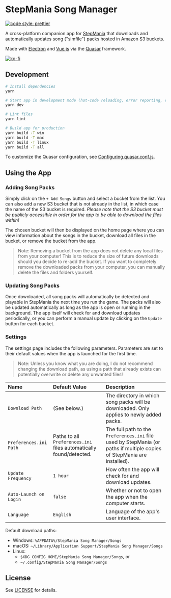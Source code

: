 # StepMania Song Manager

[![code style: prettier](https://img.shields.io/badge/code_style-prettier-ff69b4.svg?style=flat-square)](https://github.com/prettier/prettier)

A cross-platform companion app for [StepMania](https://github.com/stepmania/stepmania) that downloads and automatically updates song ("simfile") packs hosted in Amazon S3 buckets.

Made with [Electron](https://www.electronjs.org/) and [Vue.js](https://vuejs.org/) via the [Quasar](https://quasar.dev/) framework.

[![ko-fi](https://ko-fi.com/img/githubbutton_sm.svg)](https://ko-fi.com/Z8Z42UJNY)

## Development

```bash
# Install dependencies
yarn

# Start app in development mode (hot-code reloading, error reporting, etc.)
yarn dev

# Lint files
yarn lint

# Build app for production
yarn build -T win
yarn build -T mac
yarn build -T linux
yarn build -T all
```

To customize the Quasar configuration, see [Configuring quasar.conf.js](https://quasar.dev/quasar-cli/quasar-conf-js).

## Using the App

### Adding Song Packs

Simply click on the `+ Add Songs` button and select a bucket from the list.
You can also add a new S3 bucket that is not already in the list, in which case the name of the S3 bucket is required.
*Please note that the S3 bucket must be publicly accessible in order for the app to be able to download the files within!*

The chosen bucket will then be displayed on the home page where you can view information about the songs in the bucket, download all files in the bucket, or remove the bucket from the app.

> Note: Removing a bucket from the app does not delete any local files from your computer!
  This is to reduce the size of future downloads should you decide to re-add the bucket.
  If you want to completely remove the downloaded packs from your computer, you can manually delete the files and folders yourself.

### Updating Song Packs

Once downloaded, all song packs will automatically be detected and playable in StepMania the next time you run the game.
The packs will also be updated automatically as long as the app is open or running in the background.
The app itself will check for and download updates periodically, or you can perform a manual update by clicking on the `Update` button for each bucket.

### Settings

The settings page includes the following parameters.
Parameters are set to their default values when the app is launched for the first time.

> Note: Unless you know what you are doing, I do not recommend changing the download path, as using a path that already exists can potentially overwrite or delete any unwanted files!

| Name | Default Value | Description |
| :- | :- | :- |
| `Download Path` | (See below.) | The directory in which song packs will be downloaded. Only applies to newly added packs. |
| `Preferences.ini Path` | Paths to all `Preferences.ini` files automatically found/detected. | The full path to the `Preferences.ini` file used by StepMania (or paths if multiple copies of StepMania are installed). |
| `Update Frequency` | `1 hour` | How often the app will check for and download updates. |
| `Auto-Launch on Login` | `false` | Whether or not to open the app when the computer starts. |
| `Language` | `English` | Language of the app's user interface. |

Default download paths:

-   Windows: `%APPDATA%/StepMania Song Manager/Songs`
-   macOS: `~/Library/Application Support/StepMania Song Manager/Songs`
-   Linux:
    -   `$XDG_CONFIG_HOME/StepMania Song Manager/Songs`, or
    -   `~/.config/StepMania Song Manager/Songs`

## License

See [LICENSE](./LICENSE) for details.
